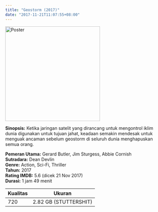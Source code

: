 ```yaml
---
title: "Geostorm (2017)"
date: "2017-11-21T11:07:55+08:00"
---
```


<img src="/img/poster/film-geostorm-2017.jpg" alt="Poster" style="width: 300px;"/>

**Sinopsis:** Ketika jaringan satelit yang dirancang untuk mengontrol iklim dunia digunakan untuk tujuan jahat, keadaan semakin mendesak untuk menguak ancaman sebelum geostorm di seluruh dunia menghapuskan semua orang.

**Pemeran Utama:** Gerard Butler, Jim Sturgess, Abbie Cornish  
**Sutradara:** Dean Devlin  
**Genre:** Action, Sci-Fi, Thriller  
**Tahun:** 2017  
**Rating IMDB:** 5.6 (dicek 21 Nov 2017)  
**Durasi:** 1 jam 49 menit

Kualitas | Ukuran
-------- | ------
720      | 2.82 GB (STUTTERSHIT)
